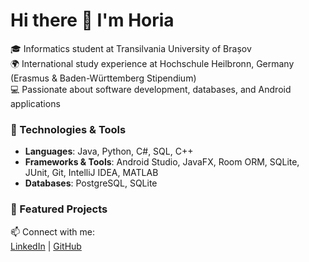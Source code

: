 # Hi there 👋 I'm Horia

🎓 Informatics student at Transilvania University of Brașov  
🌍 International study experience at Hochschule Heilbronn, Germany (Erasmus & Baden-Württemberg Stipendium)  
💻 Passionate about software development, databases, and Android applications  

### 🔧 Technologies & Tools
- **Languages**: Java, Python, C#, SQL, C++
- **Frameworks & Tools**: Android Studio, JavaFX, Room ORM, SQLite, JUnit, Git, IntelliJ IDEA, MATLAB
- **Databases**: PostgreSQL, SQLite

### 📌 Featured Projects


📫 Connect with me:  
[LinkedIn](https://www.linkedin.com/in/horiasavin) | [GitHub](https://github.com/HoriaSav)
